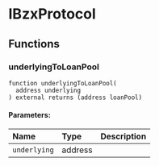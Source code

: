 # IBzxProtocol





## Functions
### underlyingToLoanPool
```solidity
function underlyingToLoanPool(
  address underlying
) external returns (address loanPool)
```


#### Parameters:
| Name | Type | Description                                                          |
| :--- | :--- | :------------------------------------------------------------------- |
|`underlying` | address | 


